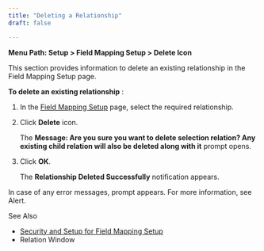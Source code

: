 ```yaml
---
title: "Deleting a Relationship"
draft: false

---
```


**Menu Path: Setup > Field Mapping Setup > Delete Icon**

This section provides information to delete an existing relationship in the Field Mapping Setup page.

**To delete an existing relationship** :

  1. In the [Field Mapping Setup](Field-Mapping-Setup.md) page, select the required relationship. 

  2. Click **Delete** icon.

      The **Message: Are you sure you want to delete selection relation? Any
existing child relation will also be deleted along with it** prompt opens.

  3. Click **OK**.

      The **Relationship Deleted Successfully** notification appears.

In case of any error messages, prompt appears. For more information, see Alert.

See Also

  * [Security and Setup for Field Mapping Setup](Security-and-Settings-for-Field-Mapping-Setup.md) 
  * Relation Window 

